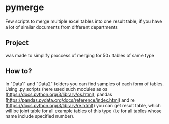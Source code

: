 # pymerge
Few scripts to merge multiple excel tables into one result table, if you have a lot of similar documents from different departments
## Project
was made to simplify proccess of merging for 50+ tables of same type
## How to?
In "Data1" and "Data2" folders you can find samples of each form of tables. Using .py scripts (here used such modules as os (https://docs.python.org/3/library/os.html), pandas (https://pandas.pydata.org/docs/reference/index.html) and re (https://docs.python.org/3/library/re.html)) you can get result table, which will be joint table for all example tables of this type (i.e for all tables whose name include specified number).